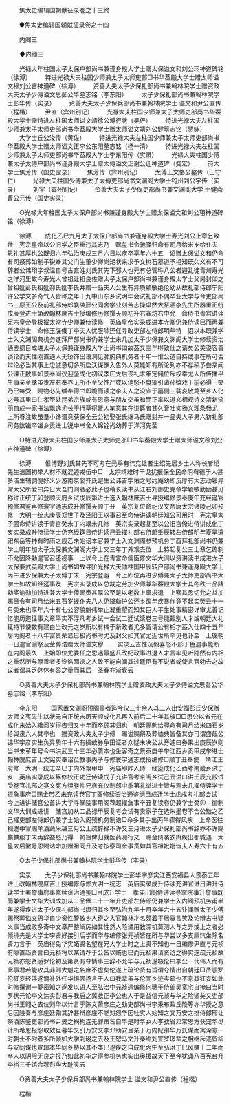 <!-- { "loadSidebar": true } -->
　　焦太史编辑国朝献征录卷之十三终 

　　●焦太史编辑国朝献征录卷之十四 

　　内阁三 

　　◆内阁三 

　　光禄大年柱国太子太保户部尚书兼谨身殿大学士赠太保谥文和刘公珝神道碑铭（徐溥） 
　　特进光禄大夫柱国少师兼太子太师吏部□书华葢殿大学士赠太师谥文穆刘公吉神道碑（徐溥） 
　　资善大夫太子少保礼部尚书兼翰林院学士赠资政大夫太子少傅谥文思彭公华墓志铭（李东阳） 
　　太子少保礼部尚书兼翰林院学士彭华传（实录） 
　　资善大夫太子少保兵部尚书兼翰林院学士 谥文和尹公直传（程楷） 
　　尹直（弇州别记） 
　　光禄大夫柱国少师兼太子太师吏部尚书华葢殿大学士赠特进左柱国太师谥文靖徐公溥行状（吴俨） 
　　特进光禄大夫左柱国少师兼太子太师吏部尚书华葢殿大学士赠太师谥文靖刘公健墓志铭（贾咏） 
　　大学士丘公浚传（黄佐） 
　　特进光禄大夫左柱国少师兼太子太师吏部尚书华葢殿大学士赠太师谥文正李公东阳墓志铭（杨一清） 
　　特进光禄大夫左柱国少师兼太子太师吏部尚书华葢殿大学士李东阳传（实录） 
　　光禄大夫柱国少傅兼太子太傅户部尚书谨身殿大学士赠太傅谥文正谢公迁神道碑（费宏） 
　　前大学士焦芳传（国史宝录） 
　　焦芳传（弇州别记） 
　　太傅王文恪公鏊传（王守仁） 
　　光禄大夫柱国少傅兼太子太傅吏部尚书文渊阁大学士钧州刘公宇传（实录） 
　　刘宇（弇州别记） 
　　资善大夫太子少保吏部尚书兼文渊阁大学 士健斋曹公元传（国史实录） 

　　○光禄大年柱国太子太保户部尚书兼谨身殿大学士赠太保谥文和刘公珝神道碑铭（徐溥） 

　　徐溥 
　　成化乙巳九月太子太保户部尚书兼谨身殿大学士寿光刘公上章乞致仕　宪宗皇帝以公旧学之臣重违其志乃　赐玺书令驰驿归命有司月给米岁给仆夫　恩礼甚厚也公既归六年弘治庚戌三月六日以疾卒享年六十五　诏赠太保谥文和仍命有司祭葬如制子锐奉其父门生董少卿尚矩状来求予文树石墓道予相知既久义有不可辞者公讳珝字叔温自号古直姓刘氏其先下邳人也元有总管称八公者避乱徙青州寿光之洋河里故今寿光人曾祖让祖良佐赠太子太保户部尚书兼谨身殿太学士父昺封如之曾祖妣彭氏祖妣郝氏妣李氏并赠一品夫人公生有异质颖敏绝伦幼从故礼部侍郎宁阳许公学文多奇气人皆称之年十九中山东乡试明年会试礼部不偶卒业太学与今吏部尚书三原王公及前礼部侍郎襄陵邢公同舍学业刻苦志操卓然大祭酒李先生所器重正统戊辰登进士第改翰林庶吉士授编修历修撰天顺初升右春坊右中允　命侍书青宫讲读　宪宗皇帝登极擢太常寺少卿兼侍读修　英庙皇帝实录成进本寺卿仍兼侍读巳而再兼侍读学士　命修玉牒俄丁李夫人忧服除还任寻改吏部左侍郎明年特　诏以本职兼学士入文渊阁典机务遂拜尸部尚书仍兼学士未几加太子少保兼文渊阁大学士修续资治通鉴纲目成进太子太保兼谨身殿大学士尚书如故葢又三年得致仕之请矣公美姿容善谈论而天性刚直遇人无矫饰出语洞见肺腑典机务者十年一惟公道自持或事在所可否辩论必当其事上忠诚恳切多所启沃谋猷入告外人莫能知有所论列亦不存稿予尝亲闻公谏正数事如景泰间议迎銮成化初议孝庄太后丧礼末年定储位斥权幸尤人所传播平生事亲至孝虽贵左右奉养无所不至父性严或以他怒不食辄引诸孙嬉戏于前必得一笑乃巳每受　赐物必先缄奉得书即跪而读之李夫人之没庐于墓侧三载哀敬笃至乡人化之号其里曰仁孝至处昆弟宗族咸有恩意与朋友交虽和而正率以道义相规诗文清新流丽自成一家书法飘逸尤长于行草得晋人笔意其在讲筵者甚久音吐抑扬义理条畅尤　上所眷注故虽羣小谗谮竟获保全云公初娶张氏继马氏赠封并一品夫人子男六钫礼部司务鈜镃卒镃乡贡进士锐中书舍人锦铨尚幼葬于洋河先茔 

　　○特进光禄大夫柱国少师兼太子太师吏部□书华葢殿大学士赠太师谥文穆刘公吉神道碑（徐溥） 

　　徐溥 
　　惟博野刘氏其先不可考在元季有讳克让者生绍先居乡土人称长者绍先生洁国初举人材不就混迹戎伍中□　太宗靖难时干戈扰攘保全民命阴有德于人甚多洁生辅倜傥好义少游南京娶齐氏寔生公讳吉字佑之号约庵幼即沉厚有大志动履异常大父所爱曰异日大吾门闾者必此子也稍长读书从江右刘御史克章学颖敏勤励甚见称许正统丁卯登顺天府乡试戊辰第进士选入翰林庶吉士寻授编修景泰庚午充经筵官预修君鉴再修寰宇通志成升修撰天顺丁丑　英宗复位命祀汉文帝唐太宗诸陵己卯预修　大明一统志庚辰郑世子及泾阳王以事召至命侍讲读朝廷知公可用时　宪宗皇太子因命侍讲读于青宫癸未丁内艰未几修　英宗实录起复至以公旧宫僚进侍讲成化丁亥实录成升侍读学士仍充经筵日侍讲读己丑擢礼部右侍郎壬辰转左侍郎明年夏旱遣祀东岳等神有时雨之应乙未始诏本官兼学士入文渊阁参预机务丁酉拜礼部尚书仍兼学士明年加太子太保兼文渊阁大学士又三年丁外艰去位　上特起复公三上章乞终制不允因降勑遣官召还视事　上以今上在青宫命儒臣修文华大训以资讲读书成进太子太保兼武英殿大学士尚书如故寻阶光禄大夫勋柱国甲辰转户部尚书兼谨身殿大学士丙午进少保兼太子太傅丁未　宪宗登遐　今上即位再进少傅兼太子太师吏部尚书大学士如故知经筵事及　宪宗实录成以总裁之劳加少师兼华葢殿大学士其冬秩一品降勑奖谕勋加特进兼大学士俸赐赉甚厚公至是以老数上章求退　上察其恳切允之益加赐赉令有司月给米五石岁拨仆夫八人仍降勑护公还乡踰年疾暴作竟不起实癸丑十一月癸未也享年六十有七公容貌魁伟举止凝重望而知其巨人平生处事精密详审尤善记忆能历道往事文章平实不浮凡考乡试一会试二廷试读卷三号能甄别人才或朝廷大礼辄持节使数有建白当改元之岁所以有禆于新政者尤多皆谓公有相才葢入仕四十五年居内阁者十八年富贵荣显巳极尚书时尤及封父如其官尤近世所罕见也讣至　上辍朝一日遣官谕祭及茔葬诰赠太师谥文穆 
　　实录云吉性沉毅喜怒不形于色遇事能断在内阁最久　上始即位尤委任之恩遇最盛凡改纪政事进退人才言率见听隐然有内相之重然所与厚善者多谗谄面谀之人致不能自闻其过廷臣有不说者或使言官劾去之故议者谓其乏休休有容之量而其后　圣眷亦渐衰云 

　　○资善大夫太子少保礼部尚书兼翰林院学士赠资政大夫太子少傅谥文思彭公华墓志铭（李东阳） 

　　李东阳 
　　国家置文渊阁预阁事者迄今仅三十余人其二人出安福彭氏少保赠太师文宪先生以状元自正统末历天顺成化凡再入前后二十年其族□□思公以省元在成化末始入纔阅岁得告归又十年而卒顾其归也　朝廷赐勑给驿命有司月给米四石岁给舆隶六人其卒也　赠资政大夫太子少傅　赐谥赐祭及葬恤典皆备其亦可谓盛哉公讳华字彦实生负异质年十六有操故券争田证者众疑未决公从旁遽曰券果出庚辰岁则当书未革年号今书洪武三十三年必赝本也坐客奇之景泰庚午举江西乡贡甲戌举进士翰林院庶吉士文宪实奉诏莅教事丙子与修寰宇通志成授编修□顺丁丑奉使　靖江王府修　大明一统志辛巳丁内外艰甲申　宪庙即阼入侍　经筵成化乙酉考南畿乡试丁亥　英庙实录成以纂修校正功迁侍读戊子充讲官考京闱乡试己丑进口讲壬辰充殿试受卷官礼部之宴文宪方读卷仲兄彦充仪制郎中季苐礼举进士皆与焉未几擢侍读学士摄詹事府□赐金带乙未充读卷官丁酉修续资治通鉴纲目成迁学士戊戌考礼部会试　今上进讲储官公首讲大学寻掌院事用阁荐超擢詹事辛丑复读卷仍兼学士癸卯　御制文华大训成进讲　储宫加从二品禄甲辰复考会试有贵家子在选朱墨卷不合公黜之乙己擢吏部左侍郎仍兼学士始入阁预机务制诰□命多其手出丙午骤得风疾　上命医往视遣中官赐羊酒蔬米越三月公上疏辞禄不许又三月进太子少保礼部尚书辞亦不许赐麒麟服丁未再辞益恳乃得　俞旨俾归就医药濒行又　赐金绮袭衣舆疾出都城遇　太皇太后徽号恩赐诰命加赠祖同升及考按察司佥事贯如其官祖妣妣皆夫人寿六十有五 

　　○太子少保礼部尚书兼翰林院学士彭华传（实录） 

　　实录 
　　太子少保礼部尚书兼翰林院学士彭华字彦实江西安福县人景泰五年进士改翰林院庶吉士授编修与修大明一统志　英庙实录成升侍读充讲官进日讲升侍读学士署詹事府事修续资治通鉴□目成升学士　孝庙出阁侍讲读寻掌院事升詹事既而兼学士文华大训成加从二品俸二十一年升吏部左侍郎仍兼学士入内阁预机务甫半年遂得疾进太子少保礼部尚书舆归其乡至弘治九年十月卒年六十五讣闻赠太子少傅赐祭葬谥文思华自少资性警敏乡人奇之入官翰林才名颇着平居寡言笑及论辩古书疑义事当成败多奇中文章严整峭厉如其性然人险谲用数深机莫测人与之异或上之者必倾排先是大学士李贤好接引后学而华与编修张元祯皆在所与华尝以多支廪饩坐除名贤力言于　英庙得免华实妬贤名望在兄大学士时之上贤不知也一日编修尹直与元祯有隙直趋贤言曰元祯将以某请荐于公皆以贿也巳而元祯果请贤访之得实遂疏元祯故元祯亦怨贤适罗伦初及第贤有夺情事三辞不允华与元祯遂嗾伦曰李公一代伟人而有此事君若能攻其非则大魁之名庶不虚矣伦遂上疏论贤有旨谓夺情出自朝廷□贤意罗伦狂妄轻浮遂谪补外任华惧因扬言于人曰我辈虽与伦同乡迹实疏也不意其狂妄如此时修撰谢一夔密知之遂发以语人至弘治中元祯遇编修何瑭于侍郎吴宽宅自掩曰当时罗状元论李文达实彭君与我启之冀救正李公也人于是益信元祯与华之险谲矣又吏部尚书王翱之去位则华以计言于陈文萧彦庄之劾吏部尚书李秉布政丘陵等亦华授之意后因陵奏与彦庄廷鞫其辞甚辩彦庄不能对怨华因吐实人始知之又万安之排侍郎邢让祭酒陈鉴吏部尚书尹旻之祸构连无罪策皆自华是时华乡人李孜省邓常恩方获宠华尽计所希恩报怨取效旦暮华又引万安交李邓助安且亲于万内妃弟华万氏谋而寓深意一时朝士不附者多所倾如大学刘珝之去及王恕马文升秦纮刘宣罗璟辈之相继斥逐皆华与安同谋也宣璟本华同乡特以其不类巳遂疾之自成化丙午至弘治丁巳风瘫十二年而卒人以阴险无良之报乃如此初华之得参机务也实出奥援故天下至今犹诵八百宪台升李裕三千馆合荐彭华大耻笑云 

　　○资善大夫太子少保兵部尚书兼翰林院学士 谥文和尹公直传（程楷） 

　　程楷 
